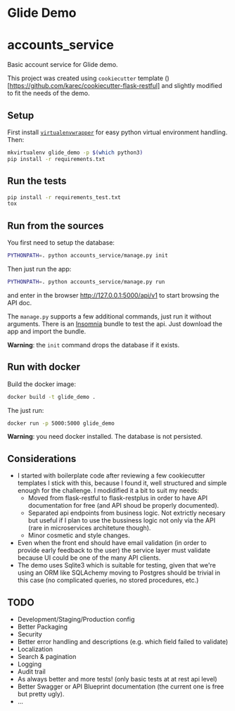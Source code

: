 # Glide Demo

# accounts_service

Basic account service for Glide demo.

This project was created using `cookiecutter` template ()[https://github.com/karec/cookiecutter-flask-restful] and slightly modified to fit the needs of the demo.

## Setup

First install [`virtualenvwrapper`](https://virtualenvwrapper.readthedocs.io/en/latest/install.html) for easy python virtual environment handling. Then:

```bash
mkvirtualenv glide_demo -p $(which python3)
pip install -r requirements.txt
```

## Run the tests

```bash
pip install -r requirements_test.txt
tox
```

## Run from the sources

You first need to setup the database:

```bash
PYTHONPATH=. python accounts_service/manage.py init
```

Then just run the app:

```bash
PYTHONPATH=. python accounts_service/manage.py run
```

and enter in the browser http://127.0.0.1:5000/api/v1 to start browsing the API doc.

The `manage.py` supports a few additional commands, just run it without arguments. There is an [Insomnia](https://insomnia.rest) bundle to test the api. Just download the app and import the bundle.


__Warning__: the `init` command drops the database if it exists.

## Run with docker

Build the docker image:

```bash
docker build -t glide_demo .
```

The just run:

```bash
docker run -p 5000:5000 glide_demo
```

__Warning__: you need docker installed. The database is not persisted.

## Considerations

- I started with boilerplate code after reviewing a few cookiecutter templates I stick with this, because I found it, well structured and simple enough for the challenge. I modidified it a bit to suit my needs:
  - Moved from flask-restful to flask-restplus in order to have API documentation for free (and API shoud be properly documented).
  - Separated api endpoints from business logic. Not extrictly necesary but useful if I plan to use the bussiness logic not only via the API (rare in microservices architeture though).
  - Minor cosmetic and style changes.
- Even when the front end should have email validation (in order to provide early feedback to the user) the service layer must validate because UI could be one of the many API clients.
- The demo uses Sqlite3 which is suitable for testing, given that we're using an ORM like SQLAchemy moving to Postgres should be trivial in this case (no complicated queries, no stored procedures, etc.)

## TODO

- Development/Staging/Production config
- Better Packaging
- Security
- Better error handling and descriptions (e.g. which field failed to validate)
- Localization
- Search & pagination
- Logging
- Audit trail
- As always better and more tests! (only basic tests at at rest api level)
- Better Swagger or API Blueprint documentation (the current one is free but pretty ugly).
- ...
